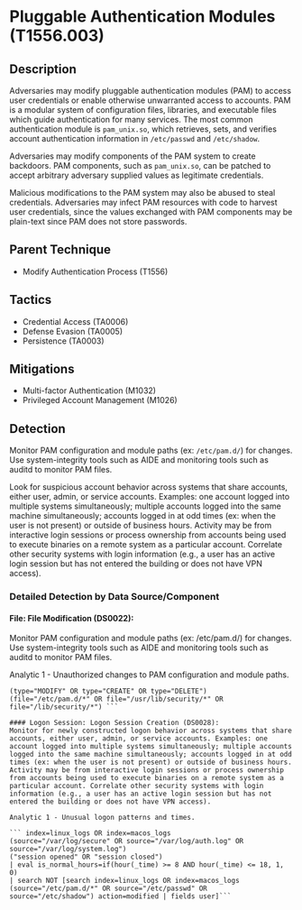 # Pluggable Authentication Modules (T1556.003)

## Description
Adversaries may modify pluggable authentication modules (PAM) to access user credentials or enable otherwise unwarranted access to accounts. PAM is a modular system of configuration files, libraries, and executable files which guide authentication for many services. The most common authentication module is ```pam_unix.so```, which retrieves, sets, and verifies account authentication information in ```/etc/passwd``` and ```/etc/shadow```.

Adversaries may modify components of the PAM system to create backdoors. PAM components, such as ```pam_unix.so```, can be patched to accept arbitrary adversary supplied values as legitimate credentials.

Malicious modifications to the PAM system may also be abused to steal credentials. Adversaries may infect PAM resources with code to harvest user credentials, since the values exchanged with PAM components may be plain-text since PAM does not store passwords.

## Parent Technique
- Modify Authentication Process (T1556)

## Tactics
- Credential Access (TA0006)
- Defense Evasion (TA0005)
- Persistence (TA0003)

## Mitigations
- Multi-factor Authentication (M1032)
- Privileged Account Management (M1026)

## Detection
Monitor PAM configuration and module paths (ex: ```/etc/pam.d/```) for changes. Use system-integrity tools such as AIDE and monitoring tools such as auditd to monitor PAM files.

Look for suspicious account behavior across systems that share accounts, either user, admin, or service accounts. Examples: one account logged into multiple systems simultaneously; multiple accounts logged into the same machine simultaneously; accounts logged in at odd times (ex: when the user is not present) or outside of business hours. Activity may be from interactive login sessions or process ownership from accounts being used to execute binaries on a remote system as a particular account. Correlate other security systems with login information (e.g., a user has an active login session but has not entered the building or does not have VPN access).

### Detailed Detection by Data Source/Component
#### File: File Modification (DS0022): 
Monitor PAM configuration and module paths (ex: /etc/pam.d/) for changes. Use system-integrity tools such as AIDE and monitoring tools such as auditd to monitor PAM files.

Analytic 1 - Unauthorized changes to PAM configuration and module paths.

```index=os sourcetype="linux_audit" OR sourcetype="auditd" 
(type="MODIFY" OR type="CREATE" OR type="DELETE") 
(file="/etc/pam.d/*" OR file="/usr/lib/security/*" OR file="/lib/security/*") ```

#### Logon Session: Logon Session Creation (DS0028): 
Monitor for newly constructed logon behavior across systems that share accounts, either user, admin, or service accounts. Examples: one account logged into multiple systems simultaneously; multiple accounts logged into the same machine simultaneously; accounts logged in at odd times (ex: when the user is not present) or outside of business hours. Activity may be from interactive login sessions or process ownership from accounts being used to execute binaries on a remote system as a particular account. Correlate other security systems with login information (e.g., a user has an active login session but has not entered the building or does not have VPN access).

Analytic 1 - Unusual logon patterns and times.

``` index=linux_logs OR index=macos_logs
(source="/var/log/secure" OR source="/var/log/auth.log" OR source="/var/log/system.log")
("session opened" OR "session closed")
| eval is_normal_hours=if(hour(_time) >= 8 AND hour(_time) <= 18, 1, 0)
| search NOT [search index=linux_logs OR index=macos_logs (source="/etc/pam.d/*" OR source="/etc/passwd" OR source="/etc/shadow") action=modified | fields user]```

